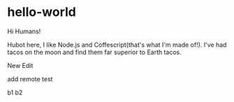 # hello-world

Hi Humans!

Hubot here, I like Node.js and Coffescript(that's what I'm made of!).
I've had tacos on the moon and find them far superior to Earth tacos.


New Edit

add remote test

b1 b2